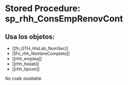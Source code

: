 # Stored Procedure: sp_rhh_ConsEmpRenovCont

## Usa los objetos:
- [[fn_GTH_HisLab_NumSec]]
- [[Fn_rhh_NombreCompleto]]
- [[rhh_emplea]]
- [[rhh_hislab]]
- [[rhh_tipcon]]

*No code available.*
